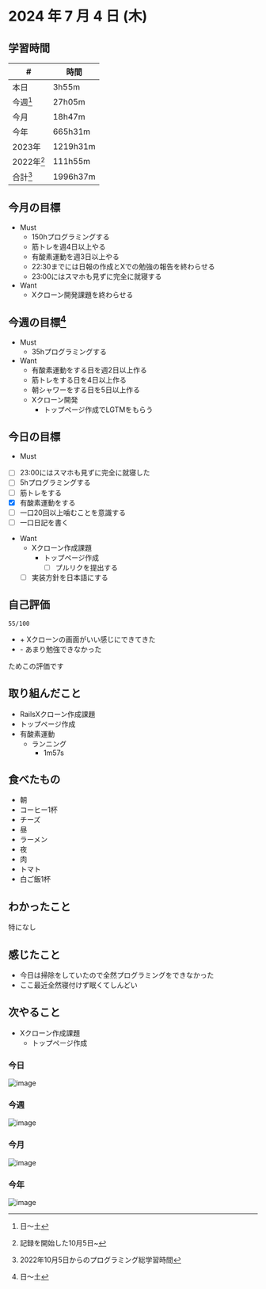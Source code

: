 # 2024 年 7 月 4 日 (木)

## 学習時間
| #          | 時間     |
| ---------- | -------- |
| 本日       | 3h55m    |
| 今週[^1]   | 27h05m   |
| 今月       | 18h47m   |
| 今年       | 665h31m  |
| 2023年     | 1219h31m |
| 2022年[^2] | 111h55m  |
| 合計[^3]   | 1996h37m |

## 今月の目標
- Must
  - 150hプログラミングする
  - 筋トレを週4日以上やる
  - 有酸素運動を週3日以上やる
  - 22:30までには日報の作成とXでの勉強の報告を終わらせる
  - 23:00にはスマホも見ずに完全に就寝する
- Want
  - Xクローン開発課題を終わらせる

## 今週の目標[^1]
- Must
  - 35hプログラミングする
- Want
  - 有酸素運動をする日を週2日以上作る
  - 筋トレをする日を4日以上作る
  - 朝シャワーをする日を5日以上作る
  - Xクローン開発
    - トップページ作成でLGTMをもらう

## 今日の目標
- Must
 - [ ] 23:00にはスマホも見ずに完全に就寝した
 - [ ] 5hプログラミングする
 - [ ] 筋トレをする
 - [x] 有酸素運動をする
 - [ ] 一口20回以上噛むことを意識する
 - [ ] 一口日記を書く
- Want
  - Xクローン作成課題
    - トップページ作成
      - [ ] プルリクを提出する
  - [ ] 実装方針を日本語にする

## 自己評価
```
55/100
```
- \+ Xクローンの画面がいい感じにできてきた
- \- あまり勉強できなかった

ためこの評価です

## 取り組んだこと
- RailsXクローン作成課題
 - トップページ作成
- 有酸素運動
  - ランニング
    - 1m57s

## 食べたもの
- 朝
 - コーヒー1杯
 - チーズ
- 昼
 - ラーメン
- 夜
 - 肉
 - トマト
 - 白ご飯1杯

## わかったこと
特になし

## 感じたこと
- 今日は掃除をしていたので全然プログラミングをできなかった
- ここ最近全然寝付けず眠くてしんどい

## 次やること
- Xクローン作成課題
  - トップページ作成

### 今日
![image](https://github.com/nil-ramuda/daily_report/assets/94735931/70d8fe8c-91b9-47a4-9207-f98b3fe22c15)

### 今週
![image](https://github.com/nil-ramuda/daily_report/assets/94735931/05309ccd-64d5-437e-a2b9-d96143e8220a)

### 今月
![image](https://github.com/nil-ramuda/daily_report/assets/94735931/dc117fc2-4d6e-4852-9096-219e4d67c55d)

### 今年
![image](https://github.com/nil-ramuda/daily_report/assets/94735931/a49bb2f3-5691-4f0c-be34-2a182c023189)

[^1]: 日〜土
[^2]: 記録を開始した10月5日~
[^3]: 2022年10月5日からのプログラミング総学習時間
